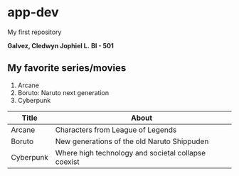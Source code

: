 # app-dev
My first repository

**Galvez, Cledwyn Jophiel L.**
**BI - 501**

## My favorite series/movies
1. Arcane
2. Boruto: Naruto next generation
3. Cyberpunk

| Title | About |
| ----------- | ------------------------------------------------------- |
| Arcane | Characters from League of Legends |
| Boruto | New generations of the old Naruto Shippuden |
| Cyberpunk | Where high technology and societal collapse coexist |
